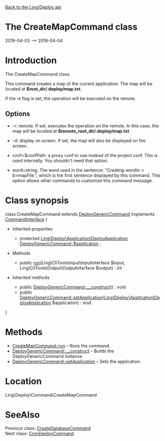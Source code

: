 [Back to the Ling/Deploy api](https://github.com/lingtalfi/Deploy/blob/master/doc/api/Ling/Deploy.md)



The CreateMapCommand class
================
2019-04-03 --> 2019-04-04






Introduction
============

The CreateMapCommand class.

This command creates a map of the current application.
The map will be located at **$root_dir/.deploy/map.txt**.

If the **-r** flag is set, the operation will be executed on the remote.



Options
----------
- -r: remote. If set,  executes the operation on the remote.
In this case, the map will be located at **$remote_root_dir/.deploy/map.txt**
- -d: display on screen. If set, the map will also be displayed on the screen.

- conf=$confPath: a proxy conf to use instead of the project conf. This is used internally. You shouldn't need that option.

- word=string. The word used in the sentence: "Creating $word to <b>$mapFile</b>.",
which is the first sentence displayed by this command.
This option allows other commands to customize this command message.



Class synopsis
==============


class <span class="pl-k">CreateMapCommand</span> extends [DeployGenericCommand](https://github.com/lingtalfi/Deploy/blob/master/doc/api/Ling/Deploy/Command/DeployGenericCommand.md) implements [CommandInterface](https://github.com/lingtalfi/CliTools/blob/master/doc/api/Ling/CliTools/Command/CommandInterface.md) {

- Inherited properties
    - protected [Ling\Deploy\Application\DeployApplication](https://github.com/lingtalfi/Deploy/blob/master/doc/api/Ling/Deploy/Application/DeployApplication.md) [DeployGenericCommand::$application](#property-application) ;

- Methods
    - public [run](https://github.com/lingtalfi/Deploy/blob/master/doc/api/Ling/Deploy/Command/CreateMapCommand/run.md)(Ling\CliTools\Input\InputInterface $input, Ling\CliTools\Output\OutputInterface $output) : int

- Inherited methods
    - public [DeployGenericCommand::__construct](https://github.com/lingtalfi/Deploy/blob/master/doc/api/Ling/Deploy/Command/DeployGenericCommand/__construct.md)() : void
    - public [DeployGenericCommand::setApplication](https://github.com/lingtalfi/Deploy/blob/master/doc/api/Ling/Deploy/Command/DeployGenericCommand/setApplication.md)([Ling\Deploy\Application\DeployApplication](https://github.com/lingtalfi/Deploy/blob/master/doc/api/Ling/Deploy/Application/DeployApplication.md) $application) : void

}






Methods
==============

- [CreateMapCommand::run](https://github.com/lingtalfi/Deploy/blob/master/doc/api/Ling/Deploy/Command/CreateMapCommand/run.md) &ndash; Runs the command.
- [DeployGenericCommand::__construct](https://github.com/lingtalfi/Deploy/blob/master/doc/api/Ling/Deploy/Command/DeployGenericCommand/__construct.md) &ndash; Builds the DeployGenericCommand instance.
- [DeployGenericCommand::setApplication](https://github.com/lingtalfi/Deploy/blob/master/doc/api/Ling/Deploy/Command/DeployGenericCommand/setApplication.md) &ndash; Sets the application.





Location
=============
Ling\Deploy\Command\CreateMapCommand


SeeAlso
==============
Previous class: [CreateDatabaseCommand](https://github.com/lingtalfi/Deploy/blob/master/doc/api/Ling/Deploy/Command/CreateDatabaseCommand.md)<br>Next class: [CronDeployCommand](https://github.com/lingtalfi/Deploy/blob/master/doc/api/Ling/Deploy/Command/CronDeployCommand.md)<br>
